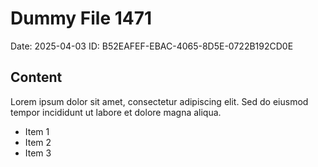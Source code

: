 # Dummy File 1471

Date: 2025-04-03
ID: B52EAFEF-EBAC-4065-8D5E-0722B192CD0E

## Content

Lorem ipsum dolor sit amet, consectetur adipiscing elit.
Sed do eiusmod tempor incididunt ut labore et dolore magna aliqua.

* Item 1
* Item 2
* Item 3
